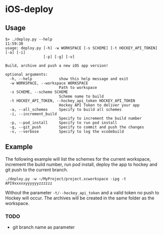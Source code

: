 # iOS-deploy

## Usage

```
$> ./deploy.py --help                                                                                                                                                                                     11:59:38
usage: deploy.py [-h] -w WORKSPACE [-s SCHEME] [-t HOCKEY_API_TOKEN] [-a] [-i]
                 [-p] [-g] [-v]

Build, archive and push a new iOS app version!

optional arguments:
  -h, --help            show this help message and exit
  -w WORKSPACE, --workspace WORKSPACE
                        Path to workspace
  -s SCHEME, --scheme SCHEME
                        Scheme name to build
  -t HOCKEY_API_TOKEN, --hockey_api_token HOCKEY_API_TOKEN
                        Hockey API Token to deliver your app
  -a, --all_schemes     Specify to build all schemes
  -i, --increment_build
                        Specify to increment the build number
  -p, --pod_install     Specify to run pod install
  -g, --git_push        Specify to commit and push the changes
  -v, --verbose         Specify to log the xcodebuild
```

## Example

The following example will list the schemes for the current workspace, increment the build number, run pod install, deploy the app to hockey and git push to the current branch.
```
./deploy.py -w ~/MyProject/project.xcworkspace -ipg -t API9xxxxxyyyyyyzzzzzz
```

Without the parameter `-t/--hockey_api_token` and a valid token no push to Hockey will occur.
The archives will be created in the same folder as the workspace.

### TODO
- git branch name as parameter